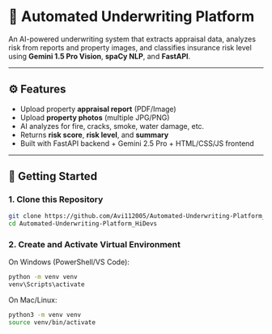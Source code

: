 # 🧠 Automated Underwriting Platform

An AI-powered underwriting system that extracts appraisal data, analyzes risk from reports and property images, and classifies insurance risk level using **Gemini 1.5 Pro Vision**, **spaCy NLP**, and **FastAPI**.

---

## ⚙️ Features

- Upload property **appraisal report** (PDF/Image)
- Upload **property photos** (multiple JPG/PNG)
- AI analyzes for fire, cracks, smoke, water damage, etc.
- Returns **risk score**, **risk level**, and **summary**
- Built with FastAPI backend + Gemini 2.5 Pro + HTML/CSS/JS frontend

---

## 🚀 Getting Started

### 1. Clone this Repository

```bash
git clone https://github.com/Avi112005/Automated-Underwriting-Platform_HiDevs.git
cd Automated-Underwriting-Platform_HiDevs
```

### 2. Create and Activate Virtual Environment
On Windows (PowerShell/VS Code):
```bash
python -m venv venv
venv\Scripts\activate
```
On Mac/Linux:
```bash
python3 -m venv venv
source venv/bin/activate
```
